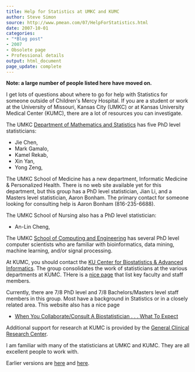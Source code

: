 ```yaml
---
title: Help for Statistics at UMKC and KUMC
author: Steve Simon
source: http://www.pmean.com/07/HelpForStatistics.html
date: 2007-10-01
categories:
- "*Blog post"
- 2007
- Obsolete page
- Professional details
output: html_document
page_update: complete
---
```


**Note: a large number of people listed here have moved on.**

I get lots of questions about where to go for help with Statistics for someone outside of Children's Mercy Hospital. If you are a student or work at the University of Missouri, Kansas City (UMKC) or at Kansas University Medical Center (KUMC), there are a lot of resources you can investigate.

The UMKC [Department of Mathematics and Statistics][mat1] has five PhD level statisticians:

+ Jie Chen,
+ Mark Gamalo,
+ Kamel Rekab,
+ Xin Yan,
+ Yong Zeng,

The UMKC School of Medicine has a new department, Informatic Medicine & Personalized Health. There is no web site available yet for this department, but this group has a PhD level statistician, Jian Li, and a Masters level statistician, Aaron Bonham. The primary contact for someone looking for consulting help is Aaron Bonham (816-235-6688).

The UMKC School of Nursing also has a PhD level statistician:

+ An-Lin Cheng,

The UMKC [School of Computing and Engineering][sce1] has several PhD level computer scientists who are familiar with bioinformatics, data mining, machine learning, and/or signal processing.

At KUMC, you should contact the [KU Center for Biostatistics & Advanced Informatics][kum1]. The group consolidates the work of statisticians at the various departments at KUMC. THere is a [nice page][kum2] that list key faculty and staff members.

Currently, there are 7/8 PhD level and 7/8 Bachelors/Masters level staff members in this group. Most have a background in Statistics or in a closely related area. This website also has a nice page

+ [When You Collaborate/Consult A Biostatistician . . . What To Expect][kum3]

Additional support for research at KUMC is provided by the [General Clinical Research Center][gcr1].

I am familiar with many of the statisticians at UMKC and KUMC. They are all excellent people to work with.

Earlier versions are [here][sim1] and [here][sim2].

[sim1]: http://www.pmean.com/07/HelpForStatistics.html
[sim2]: http://new.pmean.com/HelpForStatistics/

[gcr1]: http://gcrc.kumc.edu/index.aspx
[kum1]: http://biostatistics.kumc.edu/default.aspx
[kum2]: http://biostatistics.kumc.edu/adminCore.aspx
[kum3]: http://biostatistics.kumc.edu/consulting.aspx
[mat1]: http://cas.umkc.edu/math/
[sce1]: http://www.sce.umkc.edu/
